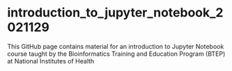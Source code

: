 # introduction_to_jupyter_notebook_2021129
This GitHub page contains material for an introduction to Jupyter Notebook course taught by the Bioinformatics Training and Education Program (BTEP) at National Institutes of Health
